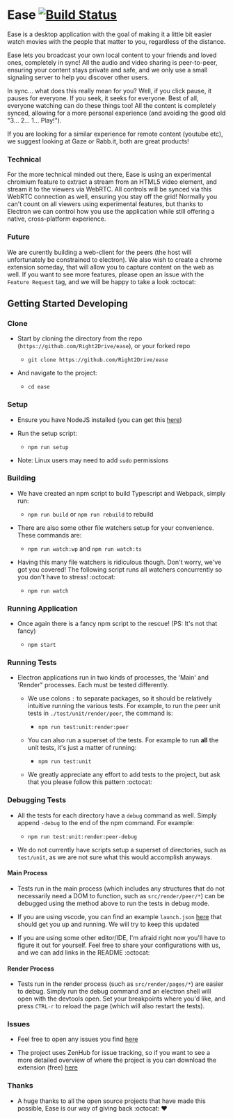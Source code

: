 # Ease [![Build Status](https://travis-ci.org/Right2Drive/ease.svg?branch=master)](https://travis-ci.org/Right2Drive/ease.svg?branch=master)

Ease is a desktop application with the goal of making it a little bit easier watch movies with the people that matter to you, regardless of the distance. 

Ease lets you broadcast your own local content to your friends and loved ones, completely in sync! All the audio and video sharing is peer-to-peer, ensuring your content stays private and safe, and we only use a small signaling server to help you discover other users.

In sync... what does this really mean for you? Well, if you click pause, it pauses for everyone. If you seek, it seeks for everyone. Best of all, everyone watching can do these things too! All the content is completely synced, allowing for a more personal experience (and avoiding the good old "3... 2... 1... Play!").

If you are looking for a similar experience for remote content (youtube etc), we suggest looking at Gaze or Rabb.it, both are great products!

### Technical

For the more technical minded out there, Ease is using an experimental chromium feature to extract a stream from an HTML5 video element, and stream it to the viewers via WebRTC. All controls will be synced via this WebRTC connection as well, ensuring you stay off the grid! Normally you can't count on all viewers using experimental features, but thanks to Electron we can control how you use the application while still offering a native, cross-platform experience.

### Future

We are curently building a web-client for the peers (the host will unfortunately be constrained to electron). We also wish to create a chrome extension someday, that will allow you to capture content on the web as well. If you want to see more features, please open an issue with the `Feature Request` tag, and we will be happy to take a look :octocat:

## Getting Started Developing

### Clone 

- Start by cloning the directory from the repo (`https://github.com/Right2Drive/ease`), or your forked repo

  - `git clone https://github.com/Right2Drive/ease`

- And navigate to the project:

  - `cd ease`

### Setup 

- Ensure you have NodeJS installed (you can get this [here](https://nodejs.org/))

- Run the setup script:

  - `npm run setup`

- Note: Linux users may need to add `sudo` permissions
  
### Building

- We have created an npm script to build Typescript and Webpack, simply run:

  - `npm run build` or `npm run rebuild` to rebuild
  
- There are also some other file watchers setup for your convenience. These commands are: 

  - `npm run watch:wp` and `npm run watch:ts`

- Having this many file watchers is ridiculous though. Don't worry, we've got you covered! The following script runs all watchers concurrently so you don't have to stress! :octocat:

  - `npm run watch`

### Running Application

- Once again there is a fancy npm script to the rescue! (PS: It's not that fancy)

  - `npm start`

### Running Tests

- Electron applications run in two kinds of processes, the 'Main' and 'Render" processes. Each must be tested differently.

  - We use colons `:` to separate packages, so it should be relatively intuitive running the various tests. For example, to run the peer unit tests in `./test/unit/render/peer`, the command is:

    - `npm run test:unit:render:peer`

  - You can also run a superset of the tests. For example to run **all** the unit tests, it's just a matter of running:

    - `npm run test:unit`

  - We greatly appreciate any effort to add tests to the project, but ask that you please follow this pattern :octocat:

### Debugging Tests

- All the tests for each directory have a `debug` command as well. Simply append `-debug` to the end of the npm command. For example:

  - `npm run test:unit:render:peer-debug`

- We do not currently have scripts setup a superset of directories, such as `test/unit`, as we are not sure what this would accomplish anyways. 

#### Main Process

- Tests run in the main process (which includes any structures that do not necessarily need a DOM to function, such as `src/render/peer/*`) can be debugged using the method above to run the tests in debug mode.

- If you are using vscode, you can find an example `launch.json` [here](https://gist.github.com/Right2Drive/b1812090383600cbf54d5d4c56c6a286) that should get you up and running. We will try to keep this updated

- If you are using some other editor/IDE, I'm afraid right now you'll have to figure it out for yourself. Feel free to share your configurations with us, and we can add links in the README :octocat:

#### Render Process

- Tests run in the render process (such as `src/render/pages/*`) are easier to debug. Simply run the debug command and an electron shell will open with the devtools open. Set your breakpoints where you'd like, and press `CTRL-r` to reload the page (which will also restart the tests).

### Issues

- Feel free to open any issues you find [here](https://github.com/Right2Drive/ease/issues)

- The project uses ZenHub for issue tracking, so if you want to see a more detailed overview of where the project is you can download the extension (free) [here](https://www.zenhub.com/)

### Thanks

- A huge thanks to all the open source projects that have made this possible, Ease is our way of giving back :octocat: :heart:
